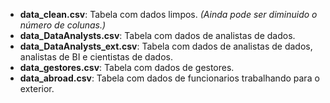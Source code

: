 - **data_clean.csv**: Tabela com dados limpos. *(Ainda pode ser diminuido o número de colunas.)*
- **data_DataAnalysts.csv**: Tabela com dados de analistas de dados.
- **data_DataAnalysts_ext.csv**: Tabela com dados de analistas de dados, analistas de BI e cientistas de dados.
- **data_gestores.csv**: Tabela com dados de gestores.
- **data_abroad.csv**: Tabela com dados de funcionarios trabalhando para o exterior.
